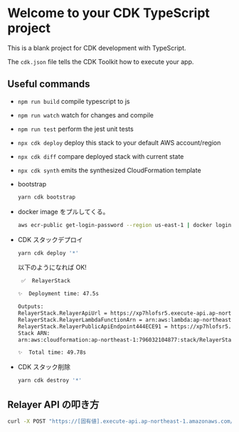 # Welcome to your CDK TypeScript project

This is a blank project for CDK development with TypeScript.

The `cdk.json` file tells the CDK Toolkit how to execute your app.

## Useful commands

- `npm run build` compile typescript to js
- `npm run watch` watch for changes and compile
- `npm run test` perform the jest unit tests
- `npx cdk deploy` deploy this stack to your default AWS account/region
- `npx cdk diff` compare deployed stack with current state
- `npx cdk synth` emits the synthesized CloudFormation template

- bootstrap

  ```bash
  yarn cdk bootstrap
  ```

- docker image をプルしてくる。

  ```bash
  aws ecr-public get-login-password --region us-east-1 | docker login --username AWS --password-stdin public.ecr.aws
  ```

- CDK スタックデプロイ

  ```bash
  yarn cdk deploy '*'
  ```

  以下のようになれば OK!

  ```bash
   ✅  RelayerStack

  ✨  Deployment time: 47.5s

  Outputs:
  RelayerStack.RelayerApiUrl = https://xp7hlofsr5.execute-api.ap-northeast-1.amazonaws.com/prod/
  RelayerStack.RelayerLambdaFunctionArn = arn:aws:lambda:ap-northeast-1:796032104877:function:RelayerStack-RelayerLambdaFunction73C9AE35-XUouseTYgE8P
  RelayerStack.RelayerPublicApiEndpoint444ECE91 = https://xp7hlofsr5.execute-api.ap-northeast-1.amazonaws.com/prod/
  Stack ARN:
  arn:aws:cloudformation:ap-northeast-1:796032104877:stack/RelayerStack/fd4e5931-466b-11ef-b811-0a7f1d45a6bf

  ✨  Total time: 49.78s
  ```

- CDK スタック削除

  ```bash
  yarn cdk destroy '*'
  ```

## Relayer API の叩き方

```bash
curl -X POST "https://[固有値].execute-api.ap-northeast-1.amazonaws.com/prod/relayer" -H "Content-Type: application/json" -H "x-api-key: [固有値]" -d @packages/cdk/data/request.json
```
